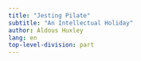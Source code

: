 ```yaml
---
title: "Jesting Pilate"
subtitle: "An Intellectual Holiday"
author: Aldous Huxley
lang: en
top-level-division: part
---
```

